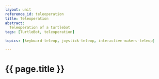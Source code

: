 ```yaml
---
layout: unit
reference_id: teleoperation
title: Teleoperation
abstract:
  Teleoperation of a turtlebot
tags: [TurtleBot, teleoperation]

topics: [keyboard-teleop, joystick-teleop, interactive-makers-teleop]

---
```


# {{ page.title }}

